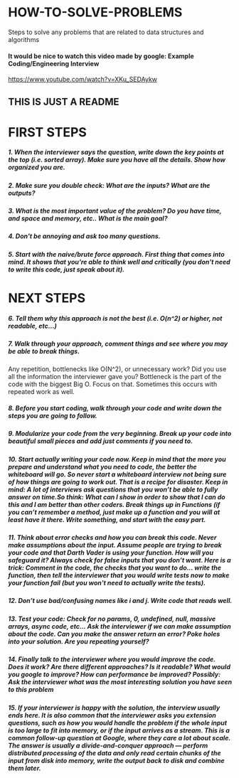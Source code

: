 # HOW-TO-SOLVE-PROBLEMS
Steps to solve any problems that are related to data structures and algorithms

#### It would be nice to watch this video made by google: Example Coding/Engineering Interview
https://www.youtube.com/watch?v=XKu_SEDAykw

## THIS IS JUST A README

# FIRST STEPS

##### 1. When the interviewer says the question, write down the key points at the top (i.e. sorted array). Make sure you have all the details. Show how organized you are.
##### 2. Make sure you double check: What are the inputs? What are the outputs?
##### 3. What is the most important value of the problem? Do you have time, and space and memory, etc.. What is the main goal?
##### 4. Don't be annoying and ask too many questions.
##### 5. Start with the naive/brute force approach. First thing that comes into mind. It shows that you’re able to think well and critically (you don't need to write this code, just speak about it).

# NEXT STEPS

##### 6. Tell them why this approach is not the best (i.e. O(n^2) or higher, not readable, etc...)
##### 7. Walk through your approach, comment things and see where you may be able to break things.
Any repetition, bottlenecks like O(N^2), or unnecessary work? Did you use all the information the interviewer gave you? Bottleneck is the part of the code with the biggest Big O. Focus on that. Sometimes this occurs with repeated work as well.
##### 8. Before you start coding, walk through your code and write down the steps you are going to follow.
##### 9. Modularize your code from the very beginning. Break up your code into beautiful small pieces and add just comments if you need to.
##### 10. Start actually writing your code now. Keep in mind that the more you prepare and understand what you need to code, the better the whiteboard will go. So never start a whiteboard interview not being sure of how things are going to work out. That is a recipe for disaster. Keep in mind: A lot of interviews ask questions that you won’t be able to fully answer on time.So think: What can I show in order to show that I can do this and I am better than other coders. Break things up in Functions (if you can’t remember a method, just make up a function and you will at least have it there. Write something, and start with the easy part.
##### 11. Think about error checks and how you can break this code. Never make assumptions about the input. Assume people are trying to break your code and that Darth Vader is using your function. How will you safeguard it? Always check for false inputs that you don’t want. Here is a trick: Comment in the code, the checks that you want to do... write the function, then tell the interviewer that you would write tests now to make your function fail (but you won't need to actually write the tests).
##### 12. Don’t use bad/confusing names like i and j. Write code that reads well.
##### 13. Test your code: Check for no params, 0, undefined, null, massive arrays, async code, etc... Ask the interviewer if we can make assumption about the code. Can you make the answer return an error? Poke holes into your solution. Are you repeating yourself?
##### 14. Finally talk to the interviewer where you would improve the code. Does it work? Are there different approaches? Is it readable? What would you google to improve? How can performance be improved? Possibly: Ask the interviewer what was the most interesting solution you have seen to this problem
##### 15. If your interviewer is happy with the solution, the interview usually ends here. It is also common that the interviewer asks you extension questions, such as how you would handle the problem if the whole input is too large to fit into memory, or if the input arrives as a stream. This is a common follow-up question at Google, where they care a lot about scale. The answer is usually a divide-and-conquer approach — perform distributed processing of the data and only read certain chunks of the input from disk into memory, write the output back to disk and combine them later.

